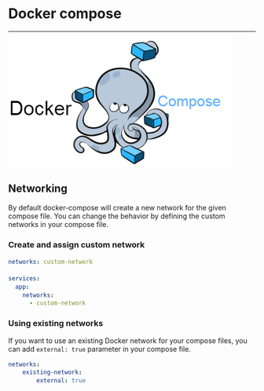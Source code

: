# Docker compose

---
![docker.webp](../../images/docker-compose.png)
## Networking

By default docker-compose will create a new network for the given compose file. You can change the behavior by defining the custom networks in your compose file.

### Create and assign custom network

```yaml
networks: custom-network

services:
  app:
    networks:
      - custom-network
```
### Using existing networks
If you want to use an existing Docker network for your compose files, you can add `external: true` parameter in your compose file.
```yaml
networks:
    existing-network:
        external: true
```